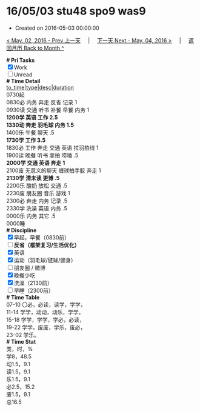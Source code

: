 # 16/05/03 stu48 spo9 was9

- Created on 2016-05-03 00:00:00

[< May. 02, 2016 - Prev 上一天](/_archived/lifelogs/2016/05/d02.md) &nbsp; &nbsp; | &nbsp; &nbsp; [下一天 Next - May. 04, 2016 >](/_archived/lifelogs/2016/05/d04.md) &nbsp; &nbsp; |  &nbsp; &nbsp; [返回月历 Back to Month ^](/_archived/lifelogs/2016/05/index.md)
<br/><div><b># Pri Tasks</b></div><div><input checked="true" type="checkbox"/>Work</div><div><input type="checkbox"/>Unread</div><div><b># Time Detail</b></div><div><u>to_time|type|desc|duration</u></div><div>0730起</div><div>0830必 内务 奔走 反省 记录 1</div><div>0930读 交通 听书 补餐 早餐 内务 1</div><div><b>1200学 英语 工作 2.5</b></div><div><b>1330动 奔走 羽毛球 内务 1.5</b></div><div>1400乐 午餐 聊天 .5</div><div><b>1730学 工作 3.5</b></div><div>1830必 工作 奔走 交通 英语 拉羽拍线 1</div><div>1900读 晚餐 听书 拿拍 唠嗑 .5</div><div><b>2000学 交通 英语 奔走 1</b></div><div>2100废 无意义的聊天 缠球拍手胶 奔走 1</div><div><b>2130学 清未读 更博 .5</b></div><div>2200乐 酸奶 放松 交通 .5</div><div>2230废 朋友圈 音乐 游戏 1</div><div>2300必 奔走 内务 记录 .5</div><div>2330学 洗澡 英语 内务 .5</div><div>0000乐 内务 其它 .5</div><div>0000睡</div><div><b># Discipline</b></div><div><input checked="true" type="checkbox"/>早起，早餐（0830前）</div><div><b><input type="checkbox"/></b><b>反省（框架复习/生活优化）</b></div><div><input checked="true" type="checkbox"/>英语</div><div><input checked="true" type="checkbox"/>运动（羽毛球/毽球/健身）</div><div><input type="checkbox"/>朋友圈 / 微博</div><div><input checked="true" type="checkbox"/>晚餐少吃</div><div><input checked="true" type="checkbox"/>洗澡（2130前）</div><div><input type="checkbox"/>早睡（2300前）</div><div><b># Time Table</b></div><div>07-10 〇必，必读，读学，学学，</div><div>11-14 学学，动动，动乐，学学，</div><div>15-18 学学，学学，学必，必读，</div><div>19-22 学学，废废，学乐，废必，</div><div>23-02 学乐。</div><div><b># Time Stat</b></div><div>类，时，%</div><div>学8，48.5</div><div>动1.5，9.1</div><div>读1.5，9.1</div><div>乐1.5，9.1</div><div>必2.5，15.2</div><div>废1.5，9.1</div><div>总16.5</div>
